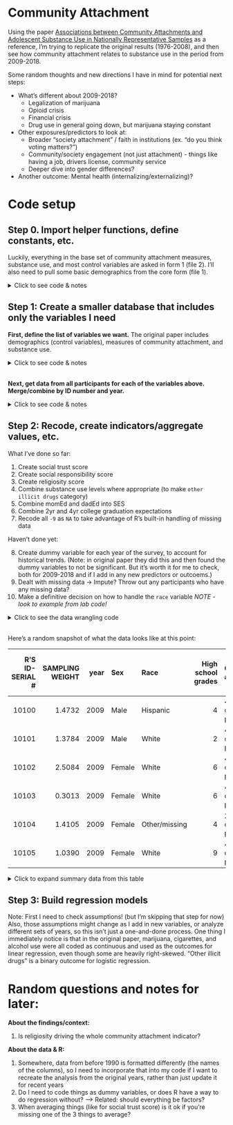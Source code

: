 Community Attachment
================

Using the paper [Associations between Community Attachments and
Adolescent Substance Use in Nationally Representative
Samples](https://www.ncbi.nlm.nih.gov/pmc/articles/PMC3699306/) as a
reference, I’m trying to replicate the original results (1976-2008), and
then see how community attachment relates to substance use in the period
from 2009-2018.

Some random thoughts and new directions I have in mind for potential
next steps:

  - What’s different about 2009-2018?
      - Legalization of marijuana
      - Opioid crisis
      - Financial crisis
      - Drug use in general going down, but marijuana staying constant
  - Other exposures/predictors to look at:
      - Broader “society attachment” / faith in institutions (ex. “do
        you think voting matters?”)
      - Community/society engagement (not just attachment) - things like
        having a job, drivers license, community service
      - Deeper dive into gender differences?
  - Another outcome: Mental health (internalizing/externalizing)?

# Code setup

## Step 0. Import helper functions, define constants, etc.

Luckily, everything in the base set of community attachment measures,
substance use, and most control variables are asked in form 1 (file 2).
I’ll also need to pull some basic demographics from the core form (file
1).

<details>

<summary> Click to see code & notes </summary>

``` r
all_years = 1976:2018
old_years = 1976:2008
new_years = 2009:2018
```

These two helper functions come from separate R scripts.

Create a standardized list of names for variables across years.

TODO - this shouldn’t happen in this file…. once I’ve gotten a better
handle on it I’d like to do this somewhere separate and have a
definitive static file of standard names to reference.

``` r
grade12_file1_mapping = tibble()
grade12_file2_mapping = tibble()

for (year in new_years) {
  grade12_file1_mapping = rbind(grade12_file1_mapping,
                                create_mapping(path = "~/Documents/Code/MTF/MTFData/12th_grade/",
                                               year = year,
                                               file_number = 1
                                               )
                                )
    grade12_file2_mapping = rbind(grade12_file2_mapping,
                                create_mapping(path = "~/Documents/Code/MTF/MTFData/12th_grade/",
                                               year = year,
                                               file_number = 2
                                               )
                                )
}
```

</details>

## Step 1: Create a smaller database that includes only the variables I need

**First, define the list of variables we want.** The original paper
includes demographics (control variables), measures of community
attachment, and substance use.

<details>

<summary> Click to see code & notes </summary>

``` r
demographics = c("R'S ID-SERIAL #",
                 "SAMPLING WEIGHT",
                 "R'S SEX",
                 "R'S RACE", # Only for years before 2005
                 "R'S RACE B/W/H",
                 "FATHR EDUC LEVEL",
                 "MOTHR EDUC LEVEL",
                 "R WL DO 2YR CLG",
                 "R WL DO 4YR CLG",
                 "R HS GRADE/D=1"
                 )

social_trust = c("PPL TRY BE FAIR",
                 "PPL TRY B HLPFL",
                 "PPL CAN B TRSTD"
                 )

social_responsibility = c("IMP CNTRBTN SOC",
                          "IMP LDR COMUNTY",
                          "IMP CRRCT INEQL"
                          )

religiosity = c("R'ATTND REL SVC",
                "RLGN IMP R'S LF")

community_attachment = c(social_trust,
                         social_responsibility,
                         religiosity
                         )

substance_use = c("EVR SMK CIG,REGL",
                  "#CIGS SMKD/30DAY",
                  "#X ALC/LIF SIPS",
                  "#X DRNK/LIFETIME",
                  "#X ALC/30D SIPS",
                  "#X DRNK/LAST30DAY",
                  "5+DRK ROW/LST 2W",
                  "#XMJ+HS/LIFETIME",
                  "#XMJ+HS/LAST30DAY",
                  "#X LSD/LIFETIME",
                  "#X LSD/LAST30DAY",
                  "#X PSYD/LIFETIME",
                  "#X PSYD/LAST30DAY",
                  "#X COKE/LIFETIME",
                  "#X COKE/LAST30DAY",
                  "#X AMPH/LIFETIME",
                  "#X AMPH/LAST30DAY",
                  "#X SED/BARB/LAST30DAY",
                  "#X SED/BARB/LIFETIME",
                  "#X TRQL/LIFETIME",
                  "#X TRQL/LAST30DAY",
                  "#X NARC/LIFETIME",
                  "#X NARC/LAST30DAY"
                  )

# Notes about how to find stuff in the data:
# Lifetime alcohol & 30-day alcohol --
#    `#X ALC/LIF SIPS` and `#X ALC/30D SIPS` are only in 2009-2016
#    `#X DRNK/LIFETIME` and `#X DRNK/LAST30DAY` are how it's labeled in 2017-18
#    **** TODO **** (make sure it's the same coding, then combine into one helpful name)
# Other illicit drugs -- 
#    hallucinogens: include LSD & hall. other than LSD -- include MDMA? (I think no)
```

I’m potentially interested in a handful more variables, such as *X, Y, Z
(not added in
yet\!)*.

``` r
# TODO - fill in later. Make sure the variables are from the same forms or can somehow be compared against what we're already searching for...
```

</details>

<br> **Next, get data from all participants for each of the variables
above. Merge/combine by ID number and year.**

<details>

<summary> Click to see code & notes </summary> Notes:

TODO: probably worth making/modifying a helper function so that the
merges can be automatic.

Although many of the variables in can be found in file 1 and file 2, the
variables names are cleaner for substance use in file 1, so I’ve decided
to get all deomgraphics and substance use info from file 1, all
community attachment info from file 2, and combine on ID number.

``` r
# TODO: add in from new_variable_lists once I get there
# TODO: switch from new_years to all_years once I've gotten the old data into good shape

raw_data_file1 = get_specific_data_by_years(path = "~/Documents/Code/MTF/MTFData/12th_grade/",
                                     file_number = 1,
                                     years = new_years,
                                     mapping = grade12_file1_mapping,
                                     variables_to_include = c(demographics,
                                                              substance_use)
                                     )

raw_data_file2 = get_specific_data_by_years(path = "~/Documents/Code/MTF/MTFData/12th_grade/",
                                     file_number = 2,
                                     years = new_years,
                                     mapping = grade12_file2_mapping,
                                     variables_to_include = c("R'S ID-SERIAL #",
                                                              community_attachment)
                                     )
```

``` r
raw_data_combined = inner_join(raw_data_file1, raw_data_file2, by = c("R'S ID-SERIAL #", "year"))

knitr::kable(raw_data_combined[100:105,])
```

| \#CIGS SMKD/30DAY | \#X ALC/30D SIPS | \#X ALC/LIF SIPS | \#X AMPH/LAST30DAY | \#X AMPH/LIFETIME | \#X COKE/LAST30DAY | \#X COKE/LIFETIME | \#X DRNK/LAST30DAY | \#X DRNK/LIFETIME | \#X LSD/LAST30DAY | \#X LSD/LIFETIME | \#X NARC/LAST30DAY | \#X NARC/LIFETIME | \#X PSYD/LAST30DAY | \#X PSYD/LIFETIME | \#X SED/BARB/LAST30DAY | \#X SED/BARB/LIFETIME | \#X TRQL/LAST30DAY | \#X TRQL/LIFETIME | \#XMJ+HS/LAST30DAY | \#XMJ+HS/LIFETIME | 5+DRK ROW/LST 2W | EVR SMK CIG,REGL | FATHR EDUC LEVEL | grade.x | MOTHR EDUC LEVEL | R HS GRADE/D=1 | R WL DO 2YR CLG | R WL DO 4YR CLG | R’S ID-SERIAL \# | R’S RACE | R’S RACE B/W/H | R’S SEX | SAMPLING WEIGHT | year | grade.y | IMP CNTRBTN SOC | IMP CRRCT INEQL | IMP LDR COMUNTY | PPL CAN B TRSTD | PPL TRY B HLPFL | PPL TRY BE FAIR | R’ATTND REL SVC | RLGN IMP R’S LF |
| ----------------: | ---------------: | ---------------: | -----------------: | ----------------: | -----------------: | ----------------: | -----------------: | ----------------: | ----------------: | ---------------: | -----------------: | ----------------: | -----------------: | ----------------: | ---------------------: | --------------------: | -----------------: | ----------------: | -----------------: | ----------------: | ---------------: | ---------------: | ---------------: | ------: | ---------------: | -------------: | --------------: | --------------: | ---------------: | -------: | -------------: | ------: | --------------: | ---: | ------: | --------------: | --------------: | --------------: | --------------: | --------------: | --------------: | --------------: | --------------: |
|                 1 |                1 |                5 |                  1 |                 1 |                  1 |                 1 |                \-8 |               \-8 |                 1 |                1 |                  1 |                 1 |                  1 |                 1 |                      1 |                     1 |                  1 |                 1 |                  1 |                 1 |                1 |                1 |                7 |      12 |                1 |              4 |               1 |               3 |            10100 |      \-8 |              3 |       1 |          1.4732 | 2009 |      12 |               3 |               2 |               2 |               1 |               1 |               1 |             \-9 |             \-9 |
|                 4 |                3 |                7 |                  1 |                 1 |                  1 |                 1 |                \-8 |               \-8 |                 1 |                1 |                  1 |                 1 |                  1 |                 1 |                      1 |                     1 |                  1 |                 1 |                  1 |                 1 |                2 |                5 |                3 |      12 |                3 |              2 |               3 |               3 |            10101 |      \-8 |              2 |       1 |          1.3784 | 2009 |      12 |               2 |               2 |               3 |               2 |               1 |               1 |               4 |               3 |
|                 1 |                1 |                3 |                  1 |                 1 |                  1 |                 1 |                \-8 |               \-8 |                 1 |                1 |                  1 |                 2 |                  1 |                 1 |                      1 |                     1 |                  1 |                 1 |                  1 |                 1 |                1 |                1 |                2 |      12 |                4 |              6 |               3 |               3 |            10102 |      \-8 |              2 |       2 |          2.5084 | 2009 |      12 |               3 |               3 |               2 |               1 |               2 |               2 |               2 |               3 |
|                 4 |                2 |                7 |                  1 |                 1 |                  1 |                 1 |                \-8 |               \-8 |                 1 |                1 |                  1 |                 1 |                  1 |                 2 |                      1 |                     1 |                  1 |                 1 |                  4 |                 7 |                2 |                5 |                3 |      12 |                4 |              6 |               1 |               3 |            10103 |      \-8 |              2 |       2 |          0.3013 | 2009 |      12 |               3 |               4 |               4 |               1 |               2 |               1 |             \-9 |             \-9 |
|                 1 |                1 |                1 |                \-9 |               \-9 |                  1 |                 1 |                \-8 |               \-8 |                 1 |                1 |                  1 |                 1 |                  1 |                 1 |                      1 |                     1 |                  1 |                 1 |                  1 |                 1 |                1 |                1 |                3 |      12 |                3 |              4 |               3 |               2 |            10104 |      \-8 |            \-9 |       2 |          1.4105 | 2009 |      12 |               3 |               3 |               2 |               1 |               2 |               1 |               4 |               4 |
|                 1 |                2 |                4 |                  1 |                 1 |                  1 |                 1 |                \-8 |               \-8 |                 1 |                1 |                  1 |                 3 |                  1 |                 1 |                      1 |                     1 |                  1 |                 1 |                  1 |                 2 |                2 |                2 |                3 |      12 |                3 |              9 |               2 |               4 |            10105 |      \-8 |              2 |       2 |          1.0390 | 2009 |      12 |               2 |               1 |               2 |               1 |               1 |               2 |               2 |               2 |

``` r
#summary(raw_data_combined)
```

</details>

## Step 2: Recode, create indicators/aggregate values, etc.

What I’ve done so far:

1.  Create social trust score
2.  Create social responsibility score
3.  Create religiosity score
4.  Combine substance use levels where appropriate (to make `other
    illicit drugs` category)
5.  Combine momEd and dadEd into SES
6.  Combine 2yr and 4yr college graduation expectations
7.  Recode all `-9` as `NA` to take advantage of R’s built-in handling
    of missing data

Haven’t done yet:

8.  Create dummy variable for each year of the survey, to account for
    historical trends. (Note: in original paper they did this and then
    found the dummy variables to not be significant. But it’s worth it
    for me to check, both for 2009-2018 and if I add in any new
    predictors or outcoems.)
9.  Dealt with missing data -\> Impute? Throw out any participants who
    have any missing data?
10. Make a definitive decision on how to handle the `race` variable
    *NOTE - look to example from lab code\!*

<details>

<summary>Click to see the data wrangling
code</summary>

``` r
# TODO - remove 'NO_MISSING' versions of community attachment scores if I decide that's the right approach (currently not selected)

recoded = raw_data_combined %>% 
  na_if(., -9) %>% # This is how MTF codes missing values
  na_if(., -8) %>% # This is how my code (and sometimes MTF) codes questions that weren't asked to a participant
  
  # Values we can use as-is without mutating:
  rename(., `High school grades` = `R HS GRADE/D=1`,
         `Cigarettes - Lifetime` = `EVR SMK CIG,REGL`,
         `Cigarettes - 30 Day` = `#CIGS SMKD/30DAY`,
         `Binge Drinking` = `5+DRK ROW/LST 2W`,
         `Marijuana/Hashish – Lifetime` = `#XMJ+HS/LIFETIME`,
         `Marijuana/Hashish - 30 Day` = `#XMJ+HS/LAST30DAY`,
         `Cocaine - Lifetime` = `#X COKE/LIFETIME`,
         `Cocaine - 30 Day` = `#X COKE/LAST30DAY`,
         `Amphetamines - Lifetime` = `#X AMPH/LIFETIME`,
         `Amphetamines - 30 Day` = `#X AMPH/LAST30DAY`,
         `Barbiturates - Lifetime` = `#X SED/BARB/LIFETIME`,
         `Barbiturates - 30 Day` = `#X SED/BARB/LAST30DAY`,
         `Tranquilizers - Lifetime` = `#X TRQL/LIFETIME`,
         `Tranquilizers - 30 Day` = `#X TRQL/LAST30DAY`,
         `Narcotics - Lifetime` = `#X NARC/LIFETIME`,
         `Narcotics - 30 Day` = `#X NARC/LAST30DAY`
         ) %>% 
  
  # For both of these, 7 meant "I don't know / doesn't apply" so I'm recoding those as missing
  mutate(., `MOTHR EDUC LEVEL` = na_if(`MOTHR EDUC LEVEL`, 7),
         `FATHR EDUC LEVEL` = na_if(`FATHR EDUC LEVEL`, 7)
         ) %>% 
  
  # Recode and rename demographics/control variables
  mutate(., Sex = as.factor(recode(`R'S SEX`,
                                   `1` = 'Male',
                                   `2` = 'Female')), # Male=1 Female=0
         Race = as.factor(recode(`R'S RACE B/W/H`,
                                 `1` = 'Black',
                                 `2` = 'White',
                                 `3` = 'Hispanic',
                                 .missing = 'Other/missing')), # White=1, Black=0, others=missing
         `College aspirations` = as.factor(case_when(
           `R WL DO 4YR CLG` %in% c(3, 4) ~ '4-year college plans',
           `R WL DO 2YR CLG` %in% c(3, 4) ~ '2-year college plans',
           `R WL DO 2YR CLG` %in% c(1, 2) ~ 'No college plans')), # coded with dummy variables
         `Parents' education` = 
           as.factor(pmax(`MOTHR EDUC LEVEL`, `FATHR EDUC LEVEL`, na.rm = TRUE)) #NOTE - pmax does max comparissons element-by-element. if either value exists, return that instead of NA
         ) %>% 
  
  # Create social trust score and social responsibility score
  mutate(., `Social Trust` = rowMeans(cbind(`PPL CAN B TRSTD`, `PPL TRY B HLPFL`, `PPL TRY BE FAIR`), na.rm = TRUE),
         `Social Trust - NO_MISSING` = rowMeans(cbind(`PPL CAN B TRSTD`, `PPL TRY B HLPFL`, `PPL TRY BE FAIR`)),
         `Social Responsibility` = rowMeans(cbind(`IMP CNTRBTN SOC`, `IMP CRRCT INEQL`, `IMP LDR COMUNTY`), na.rm = TRUE),
         `Social Responsibility - NO_MISSING` = rowMeans(cbind(`IMP CNTRBTN SOC`, `IMP CRRCT INEQL`, `IMP LDR COMUNTY`))
         ) %>% 
  
  # Prep work and then create religiosity score
  mutate(., rel1scaled = scale(`R'ATTND REL SVC`),
         rel2scaled = scale(`RLGN IMP R'S LF`),
         `Religiosity` = rowMeans(cbind(rel1scaled, rel2scaled), na.rm = TRUE),
         `Religiosity - NO_MISSING` = rowMeans(cbind(rel1scaled, rel2scaled))
         ) %>% 
  
  # Substance use questions - renamed and recoded
  mutate(.,
         `Hallucinogens - Lifetime` = pmax(`#X LSD/LIFETIME`, `#X PSYD/LIFETIME`, na.rm = TRUE), # Double check these are correct
         `Hallucinogens - 30 Day` = pmax(`#X LSD/LAST30DAY`, `#X PSYD/LAST30DAY`, na.rm = TRUE),
         `Alcohol - Lifetime` = case_when(
           year <= 2016 ~ `#X ALC/LIF SIPS`,
           year > 2016 ~ `#X DRNK/LIFETIME`),
         `Alcohol - 30 Day` = case_when(
           year <= 2016 ~ `#X ALC/30D SIPS`,
           year > 2016 ~ `#X DRNK/LAST30DAY`),
         `Other illicit drugs – Lifetime` = as.factor(case_when(
           `Hallucinogens - Lifetime` > 1 | `Cocaine - Lifetime` > 1 |
            `Amphetamines - Lifetime` > 1 | `Barbiturates - Lifetime` > 1 |
            `Tranquilizers - Lifetime` > 1 | `Narcotics - Lifetime` > 1 ~ "Yes", # If their answer was greater than "none" for any illicit drug, code this as "yes"
           TRUE ~ "No")), # Otherwise, code as "No" --> could instead be 1/0
         `Other illicit drugs – 30 Day` = as.factor(case_when(
           `Hallucinogens - 30 Day` > 1 | `Cocaine - 30 Day` > 1 |
            `Amphetamines - 30 Day` > 1 | `Barbiturates - 30 Day` > 1 |
            `Tranquilizers - 30 Day` > 1 | `Narcotics - 30 Day` > 1 ~ "Yes",
           TRUE ~ "No"))
         ) %>% 
  
  # Rearrange columns, and get rid of any we don't need any more
  select(., `R'S ID-SERIAL #`, `SAMPLING WEIGHT`,
         year, Sex, Race, `High school grades`, `College aspirations`, `Parents' education`,
         `Social Trust`, `Social Responsibility`, `Religiosity`,
         `Cigarettes - Lifetime`,
         `Cigarettes - 30 Day`,
         `Alcohol - Lifetime`,
         `Alcohol - 30 Day`,
         `Binge Drinking`,
         `Marijuana/Hashish – Lifetime`,
         `Marijuana/Hashish - 30 Day`,
         `Other illicit drugs – Lifetime`,
         `Other illicit drugs – 30 Day`,
         `Hallucinogens - Lifetime`,
         `Hallucinogens - 30 Day`,
         `Cocaine - Lifetime`,
         `Cocaine - 30 Day`,
         `Amphetamines - Lifetime`,
         `Amphetamines - 30 Day`,
         `Barbiturates - Lifetime`,
         `Barbiturates - 30 Day`,
         `Tranquilizers - Lifetime`,
         `Tranquilizers - 30 Day`,
         `Narcotics - Lifetime`,
         `Narcotics - 30 Day`,
         )
```

</details>

<br> Here’s a random snapshot of what the data looks like at this
point:

| R’S ID-SERIAL \# | SAMPLING WEIGHT | year | Sex    | Race          | High school grades | College aspirations  | Parents’ education | Social Trust | Social Responsibility | Religiosity | Cigarettes - Lifetime | Cigarettes - 30 Day | Alcohol - Lifetime | Alcohol - 30 Day | Binge Drinking | Marijuana/Hashish – Lifetime | Marijuana/Hashish - 30 Day | Other illicit drugs – Lifetime | Other illicit drugs – 30 Day | Hallucinogens - Lifetime | Hallucinogens - 30 Day | Cocaine - Lifetime | Cocaine - 30 Day | Amphetamines - Lifetime | Amphetamines - 30 Day | Barbiturates - Lifetime | Barbiturates - 30 Day | Tranquilizers - Lifetime | Tranquilizers - 30 Day | Narcotics - Lifetime | Narcotics - 30 Day |
| ---------------: | --------------: | ---: | :----- | :------------ | -----------------: | :------------------- | :----------------- | -----------: | --------------------: | ----------: | --------------------: | ------------------: | -----------------: | ---------------: | -------------: | ---------------------------: | -------------------------: | :----------------------------- | :--------------------------- | -----------------------: | ---------------------: | -----------------: | ---------------: | ----------------------: | --------------------: | ----------------------: | --------------------: | -----------------------: | ---------------------: | -------------------: | -----------------: |
|            10100 |          1.4732 | 2009 | Male   | Hispanic      |                  4 | 4-year college plans | 1                  |     1.000000 |              2.333333 |         NaN |                     1 |                   1 |                  5 |                1 |              1 |                            1 |                          1 | No                             | No                           |                        1 |                      1 |                  1 |                1 |                       1 |                     1 |                       1 |                     1 |                        1 |                      1 |                    1 |                  1 |
|            10101 |          1.3784 | 2009 | Male   | White         |                  2 | 4-year college plans | 3                  |     1.333333 |              2.333333 |   0.8599165 |                     5 |                   4 |                  7 |                3 |              2 |                            1 |                          1 | No                             | No                           |                        1 |                      1 |                  1 |                1 |                       1 |                     1 |                       1 |                     1 |                        1 |                      1 |                    1 |                  1 |
|            10102 |          2.5084 | 2009 | Female | White         |                  6 | 4-year college plans | 4                  |     1.666667 |              2.666667 | \-0.0332074 |                     1 |                   1 |                  3 |                1 |              1 |                            1 |                          1 | Yes                            | No                           |                        1 |                      1 |                  1 |                1 |                       1 |                     1 |                       1 |                     1 |                        1 |                      1 |                    2 |                  1 |
|            10103 |          0.3013 | 2009 | Female | White         |                  6 | 4-year college plans | 4                  |     1.333333 |              3.666667 |         NaN |                     5 |                   4 |                  7 |                2 |              2 |                            7 |                          4 | Yes                            | No                           |                        2 |                      1 |                  1 |                1 |                       1 |                     1 |                       1 |                     1 |                        1 |                      1 |                    1 |                  1 |
|            10104 |          1.4105 | 2009 | Female | Other/missing |                  4 | 2-year college plans | 3                  |     1.333333 |              2.666667 |   1.3079516 |                     1 |                   1 |                  1 |                1 |              1 |                            1 |                          1 | No                             | No                           |                        1 |                      1 |                  1 |                1 |                      NA |                    NA |                       1 |                     1 |                        1 |                      1 |                    1 |                  1 |
|            10105 |          1.0390 | 2009 | Female | White         |                  9 | 4-year college plans | 3                  |     1.333333 |              1.666667 | \-0.4812425 |                     2 |                   1 |                  4 |                2 |              2 |                            2 |                          1 | Yes                            | No                           |                        1 |                      1 |                  1 |                1 |                       1 |                     1 |                       1 |                     1 |                        1 |                      1 |                    3 |                  1 |

<details>

<summary> Click to expand summary data from this table </summary> This
has ugly formatting :( I hope to find an R tool that makes this easier
to parse, like “proc freq” in SAS\!

``` r
summary(recoded)
```

    ##  R'S ID-SERIAL # SAMPLING WEIGHT        year          Sex       
    ##  Min.   :10001   Min.   :0.07635   Min.   :2009   Female:10765  
    ##  1st Qu.:10645   1st Qu.:0.61495   1st Qu.:2011   Male  :10000  
    ##  Median :11237   Median :0.85074   Median :2013   NA's  : 2497  
    ##  Mean   :11244   Mean   :0.99824   Mean   :2013                 
    ##  3rd Qu.:11834   3rd Qu.:1.22205   3rd Qu.:2016                 
    ##  Max.   :12910   Max.   :5.80390   Max.   :2018                 
    ##                                                                 
    ##             Race       High school grades           College aspirations
    ##  Black        : 2552   Min.   :1.000      2-year college plans: 1773   
    ##  Hispanic     : 3531   1st Qu.:5.000      4-year college plans:16936   
    ##  Other/missing: 5300   Median :7.000      No college plans    : 1478   
    ##  White        :11879   Mean   :6.654      NA's                : 3075   
    ##                        3rd Qu.:8.000                                   
    ##                        Max.   :9.000                                   
    ##                        NA's   :2918                                    
    ##  Parents' education  Social Trust   Social Responsibility  Religiosity    
    ##  1   : 561          Min.   :1.000   Min.   :1.000         Min.   :-1.399  
    ##  2   :1205          1st Qu.:1.333   1st Qu.:2.000         1st Qu.:-0.928  
    ##  3   :3600          Median :1.667   Median :2.667         Median :-0.033  
    ##  4   :4035          Mean   :1.725   Mean   :2.656         Mean   : 0.000  
    ##  5   :6451          3rd Qu.:2.000   3rd Qu.:3.333         3rd Qu.: 0.860  
    ##  6   :4281          Max.   :3.000   Max.   :4.000         Max.   : 1.327  
    ##  NA's:3129          NA's   :559     NA's   :518           NA's   :7316    
    ##  Cigarettes - Lifetime Cigarettes - 30 Day Alcohol - Lifetime Alcohol - 30 Day
    ##  Min.   :1.000         Min.   :1.000       Min.   :1.000      Min.   :1.000   
    ##  1st Qu.:1.000         1st Qu.:1.000       1st Qu.:1.000      1st Qu.:1.000   
    ##  Median :1.000         Median :1.000       Median :3.000      Median :1.000   
    ##  Mean   :1.674         Mean   :1.284       Mean   :3.676      Mean   :1.806   
    ##  3rd Qu.:2.000         3rd Qu.:1.000       3rd Qu.:6.000      3rd Qu.:2.000   
    ##  Max.   :5.000         Max.   :7.000       Max.   :7.000      Max.   :7.000   
    ##  NA's   :1138          NA's   :1124        NA's   :1224       NA's   :1343    
    ##  Binge Drinking  Marijuana/Hashish – Lifetime Marijuana/Hashish - 30 Day
    ##  Min.   :1.000   Min.   :1.000                Min.   :1.000             
    ##  1st Qu.:1.000   1st Qu.:1.000                1st Qu.:1.000             
    ##  Median :1.000   Median :1.000                Median :1.000             
    ##  Mean   :1.321   Mean   :2.707                Mean   :1.707             
    ##  3rd Qu.:1.000   3rd Qu.:4.000                3rd Qu.:1.000             
    ##  Max.   :6.000   Max.   :7.000                Max.   :7.000             
    ##  NA's   :1543    NA's   :1357                 NA's   :1432              
    ##  Other illicit drugs – Lifetime Other illicit drugs – 30 Day
    ##  No :18816                      No :21779                   
    ##  Yes: 4446                      Yes: 1483                   
    ##                                                             
    ##                                                             
    ##                                                             
    ##                                                             
    ##                                                             
    ##  Hallucinogens - Lifetime Hallucinogens - 30 Day Cocaine - Lifetime
    ##  Min.   :1.000            Min.   :1.000          Min.   :1.000     
    ##  1st Qu.:1.000            1st Qu.:1.000          1st Qu.:1.000     
    ##  Median :1.000            Median :1.000          Median :1.000     
    ##  Mean   :1.151            Mean   :1.042          Mean   :1.086     
    ##  3rd Qu.:1.000            3rd Qu.:1.000          3rd Qu.:1.000     
    ##  Max.   :7.000            Max.   :7.000          Max.   :7.000     
    ##  NA's   :1440             NA's   :1439           NA's   :2790      
    ##  Cocaine - 30 Day Amphetamines - Lifetime Amphetamines - 30 Day
    ##  Min.   :1.000    Min.   :1.00            Min.   :1.00         
    ##  1st Qu.:1.000    1st Qu.:1.00            1st Qu.:1.00         
    ##  Median :1.000    Median :1.00            Median :1.00         
    ##  Mean   :1.019    Mean   :1.23            Mean   :1.06         
    ##  3rd Qu.:1.000    3rd Qu.:1.00            3rd Qu.:1.00         
    ##  Max.   :7.000    Max.   :7.00            Max.   :7.00         
    ##  NA's   :2787     NA's   :1891            NA's   :1884         
    ##  Barbiturates - Lifetime Barbiturates - 30 Day Tranquilizers - Lifetime
    ##  Min.   :1.000           Min.   :1.000         Min.   :1.000           
    ##  1st Qu.:1.000           1st Qu.:1.000         1st Qu.:1.000           
    ##  Median :1.000           Median :1.000         Median :1.000           
    ##  Mean   :1.116           Mean   :1.029         Mean   :1.148           
    ##  3rd Qu.:1.000           3rd Qu.:1.000         3rd Qu.:1.000           
    ##  Max.   :7.000           Max.   :7.000         Max.   :7.000           
    ##  NA's   :2060            NA's   :2054          NA's   :2280            
    ##  Tranquilizers - 30 Day Narcotics - Lifetime Narcotics - 30 Day
    ##  Min.   :1.000          Min.   :1.000        Min.   :1.000     
    ##  1st Qu.:1.000          1st Qu.:1.000        1st Qu.:1.000     
    ##  Median :1.000          Median :1.000        Median :1.000     
    ##  Mean   :1.035          Mean   :1.235        Mean   :1.044     
    ##  3rd Qu.:1.000          3rd Qu.:1.000        3rd Qu.:1.000     
    ##  Max.   :7.000          Max.   :7.000        Max.   :7.000     
    ##  NA's   :2268           NA's   :2498         NA's   :2494

``` r
#library(Hmisc)
#Hmisc::describe(recoded)
#glimpse(recoded)
# could do transmute to get rid of old columns! it only keeps the new ones you define
```

</details>

## Step 3: Build regression models

Note: First I need to check assumptions\! (but I’m skipping that step
for now) Also, those assumptions might change as I add in new variables,
or analyze different sets of years, so this isn’t just a one-and-done
process. One thing I immediately notice is that in the original paper,
marijuana, cigarettes, and alcohol use were all coded as continuous and
used as the outcomes for linear regression, even though some are heavily
right-skewed. “Other illicit drugs” is a binary outcome for logistic
regression.

# Random questions and notes for later:

**About the findings/context:**

1.  Is religiosity driving the whole community attachment indicator?

**About the data & R:**

1.  Somewhere, data from before 1990 is formatted differently (the names
    of the columns), so I need to incorporate that into my code if I
    want to recreate the analysis from the original years, rather than
    just update it for recent years
2.  Do I need to code things as dummy variables, or does R have a way to
    do regression without? –\> Related: should everything be factors?
3.  When averaging things (like for social trust score) is it ok if
    you’re missing one of the 3 things to average?
